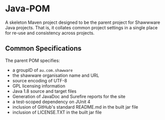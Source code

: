 Java-POM
========

A skeleton Maven project designed to be the parent project for Shawwware Java projects. That is, it collates common project settings in a single place for re-use and consistency across projects.

Common Specifications
---------------------

The parent POM specifies:

* a groupID of <code>au.com.shawware</code>
* the shawware organisation name and URL
* source encoding of UTF-8
* GPL licensing information
* Java 1.8 source and target files
* Generation of JavaDoc and Surefire reports for the site
* a test-scoped dependency on JUnit 4
* inclusion of GitHub's standard README.md in the built jar file
* inclusion of LICENSE.TXT in the built jar file
